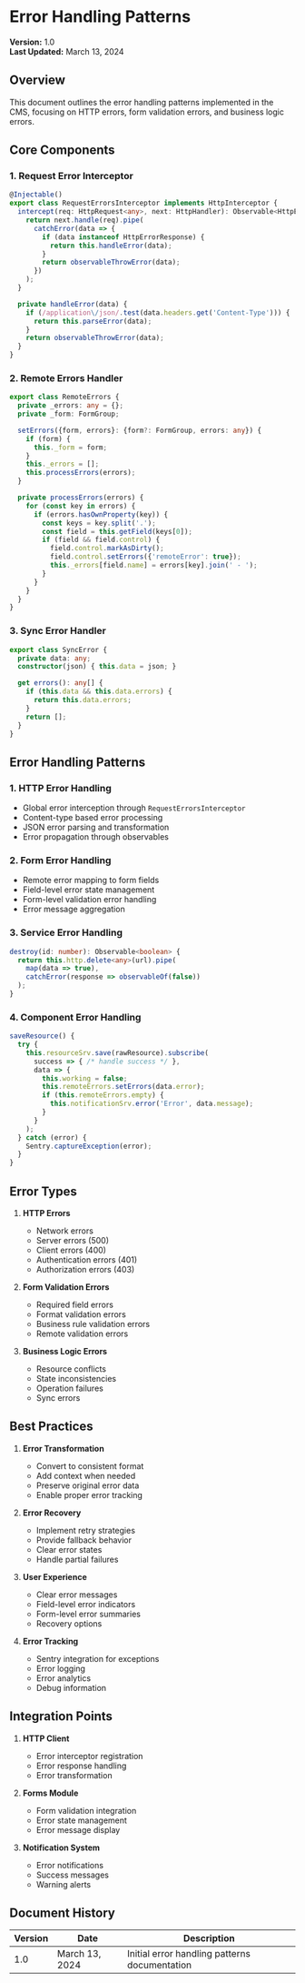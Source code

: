 # Error Handling Patterns

**Version:** 1.0  
**Last Updated:** March 13, 2024

## Overview
This document outlines the error handling patterns implemented in the CMS, focusing on HTTP errors, form validation errors, and business logic errors.

## Core Components

### 1. Request Error Interceptor
```typescript
@Injectable()
export class RequestErrorsInterceptor implements HttpInterceptor {
  intercept(req: HttpRequest<any>, next: HttpHandler): Observable<HttpEvent<any>> {
    return next.handle(req).pipe(
      catchError(data => {
        if (data instanceof HttpErrorResponse) {
          return this.handleError(data);
        }
        return observableThrowError(data);
      })
    );
  }

  private handleError(data) {
    if (/application\/json/.test(data.headers.get('Content-Type'))) {
      return this.parseError(data);
    }
    return observableThrowError(data);
  }
}
```

### 2. Remote Errors Handler
```typescript
export class RemoteErrors {
  private _errors: any = {};
  private _form: FormGroup;

  setErrors({form, errors}: {form?: FormGroup, errors: any}) {
    if (form) {
      this._form = form;
    }
    this._errors = [];
    this.processErrors(errors);
  }

  private processErrors(errors) {
    for (const key in errors) {
      if (errors.hasOwnProperty(key)) {
        const keys = key.split('.');
        const field = this.getField(keys[0]);
        if (field && field.control) {
          field.control.markAsDirty();
          field.control.setErrors({'remoteError': true});
          this._errors[field.name] = errors[key].join(' - ');
        }
      }
    }
  }
}
```

### 3. Sync Error Handler
```typescript
export class SyncError {
  private data: any;
  constructor(json) { this.data = json; }

  get errors(): any[] {
    if (this.data && this.data.errors) {
      return this.data.errors;
    }
    return [];
  }
}
```

## Error Handling Patterns

### 1. HTTP Error Handling
- Global error interception through `RequestErrorsInterceptor`
- Content-type based error processing
- JSON error parsing and transformation
- Error propagation through observables

### 2. Form Error Handling
- Remote error mapping to form fields
- Field-level error state management
- Form-level validation error handling
- Error message aggregation

### 3. Service Error Handling
```typescript
destroy(id: number): Observable<boolean> {
  return this.http.delete<any>(url).pipe(
    map(data => true),
    catchError(response => observableOf(false))
  );
}
```

### 4. Component Error Handling
```typescript
saveResource() {
  try {
    this.resourceSrv.save(rawResource).subscribe(
      success => { /* handle success */ },
      data => {
        this.working = false;
        this.remoteErrors.setErrors(data.error);
        if (this.remoteErrors.empty) {
          this.notificationSrv.error('Error', data.message);
        }
      }
    );
  } catch (error) {
    Sentry.captureException(error);
  }
}
```

## Error Types

1. **HTTP Errors**
   - Network errors
   - Server errors (500)
   - Client errors (400)
   - Authentication errors (401)
   - Authorization errors (403)

2. **Form Validation Errors**
   - Required field errors
   - Format validation errors
   - Business rule validation errors
   - Remote validation errors

3. **Business Logic Errors**
   - Resource conflicts
   - State inconsistencies
   - Operation failures
   - Sync errors

## Best Practices

1. **Error Transformation**
   - Convert to consistent format
   - Add context when needed
   - Preserve original error data
   - Enable proper error tracking

2. **Error Recovery**
   - Implement retry strategies
   - Provide fallback behavior
   - Clear error states
   - Handle partial failures

3. **User Experience**
   - Clear error messages
   - Field-level error indicators
   - Form-level error summaries
   - Recovery options

4. **Error Tracking**
   - Sentry integration for exceptions
   - Error logging
   - Error analytics
   - Debug information

## Integration Points

1. **HTTP Client**
   - Error interceptor registration
   - Error response handling
   - Error transformation

2. **Forms Module**
   - Form validation integration
   - Error state management
   - Error message display

3. **Notification System**
   - Error notifications
   - Success messages
   - Warning alerts

## Document History

| Version | Date | Description |
|---------|------|-------------|
| 1.0 | March 13, 2024 | Initial error handling patterns documentation 